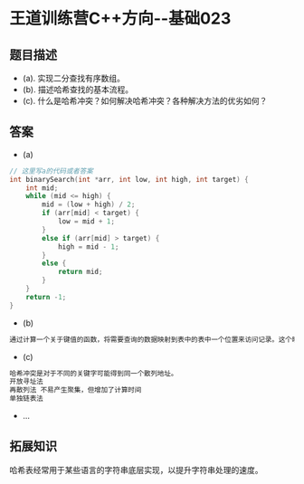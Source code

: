 # 王道训练营C++方向--基础023

## 题目描述

- (a). 实现二分查找有序数组。
- (b). 描述哈希查找的基本流程。
- (c). 什么是哈希冲突？如何解决哈希冲突？各种解决方法的优劣如何？

## 答案

- (a)

```c
// 这里写a的代码或者答案
int binarySearch(int *arr, int low, int high, int target) {
	int mid;
	while (mid <= high) {
		mid = (low + high) / 2;
		if (arr[mid] < target) {
			low = mid + 1;
		}
		else if (arr[mid] > target) {
			high = mid - 1;
		}
		else {
			return mid;
		}
	}
	return -1;
}
```

- (b)

```c
通过计算一个关于键值的函数，将需要查询的数据映射到表中的表中一个位置来访问记录。这个映射函数称为散列函数，存放数据的数组称为散列表。
```

- (c)

```c
哈希冲突是对于不同的关键字可能得到同一个散列地址。
开放寻址法 
再散列法 不易产生聚集，但增加了计算时间
单独链表法
```

- ...

## 拓展知识

哈希表经常用于某些语言的字符串底层实现，以提升字符串处理的速度。